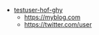 - [testuser-hof-ghy](https://github.com/testuser-hof-ghy)
   - https://myblog.com
   - https://twitter.com/user
